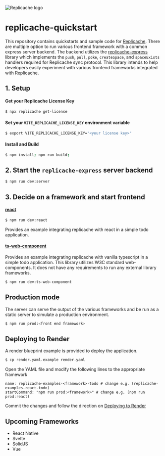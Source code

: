 ![Replicache logo](https://uploads-ssl.webflow.com/623a2f46e064937599256c2d/6269e72c61073c3d561a5015_Lockup%20v2.svg)

# replicache-quickstart

This repository contains quickstarts and sample code for [Replicache](https://replicache.dev/). There are multiple option to run various frontend framework with a common express server backend. The backend utilizes the [replicache-express](https://github.com/rocicorp/replicache-express) library which implements the `push`, `pull`, `poke`, `createSpace`, and `spaceExists` handlers required for Replicache sync protocol. This library intends to help developers easily experiment with various frontend frameworks integrated with Replicache.

## 1. Setup

#### Get your Replicache License Key

```bash
$ npx replicache get-license
```

#### Set your `VITE_REPLICACHE_LICENSE_KEY` environment variable

```bash
$ export VITE_REPLICACHE_LICENSE_KEY="<your license key>"
```

#### Install and Build

```bash
$ npm install; npm run build;
```

## 2. Start the `replicache-express` server backend

```bash
$ npm run dev:server
```

## 3. Decide on a framework and start frontend

#### [react](/react)

```bash
$ npm run dev:react
```

Provides an example integrating replicache with react in a simple todo application.

#### [ts-web-component](/ts-web-component)

Provides an example integrating replicache with vanilla typescript in a simple todo application. This library utilizes W3C standard web-components. It does not have any requirements to run any external library frameworks.

```bash
$ npm run dev:ts-web-component
```

## Production mode

The server can serve the output of the various frameworks and be run as a static server to simulate a production environment.

```bash
$ npm run prod:<front end framework>
```

## Deploying to Render

A render blueprint example is provided to deploy the application.

```bash
$ cp render.yaml.example render.yaml
```

Open the YAML file and modify the following lines to the appropriate framework

```
name: replicache-examples-<framework>-todo # change e.g. (replicache-examples-react-todo)
startCommand: "npm run prod:<framework>" # change e.g. (npm run prod:react)
```

Commit the changes and follow the direction on [Deploying to Render](https://doc.replicache.dev/deploy-render)

## Upcoming Frameworks

- React Native
- Svelte
- SolidJS
- Vue

